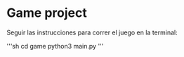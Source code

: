 # Game project

Seguir las instrucciones para correr el juego en la terminal:

'''sh
cd game
python3 main.py
'''
